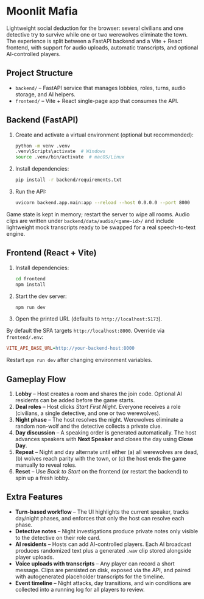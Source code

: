 # Moonlit Mafia

Lightweight social deduction for the browser: several civilians and one detective try to survive while one or two werewolves eliminate the town. The experience is split between a FastAPI backend and a Vite + React frontend, with support for audio uploads, automatic transcripts, and optional AI-controlled players.

## Project Structure

- `backend/` – FastAPI service that manages lobbies, roles, turns, audio storage, and AI helpers.
- `frontend/` – Vite + React single-page app that consumes the API.

## Backend (FastAPI)

1. Create and activate a virtual environment (optional but recommended):
   ```bash
   python -m venv .venv
   .venv\Scripts\activate  # Windows
   source .venv/bin/activate  # macOS/Linux
   ```
2. Install dependencies:
   ```bash
   pip install -r backend/requirements.txt
   ```
3. Run the API:
   ```bash
   uvicorn backend.app.main:app --reload --host 0.0.0.0 --port 8000
   ```

Game state is kept in memory; restart the server to wipe all rooms. Audio clips are written under `backend/data/audio/<game-id>/` and include lightweight mock transcripts ready to be swapped for a real speech-to-text engine.

## Frontend (React + Vite)

1. Install dependencies:
   ```bash
   cd frontend
   npm install
   ```
2. Start the dev server:
   ```bash
   npm run dev
   ```
3. Open the printed URL (defaults to `http://localhost:5173`).

By default the SPA targets `http://localhost:8000`. Override via `frontend/.env`:

```ini
VITE_API_BASE_URL=http://your-backend-host:8000
```

Restart `npm run dev` after changing environment variables.

## Gameplay Flow

1. **Lobby** – Host creates a room and shares the join code. Optional AI residents can be added before the game starts.
2. **Deal roles** – Host clicks _Start First Night_. Everyone receives a role (civilians, a single detective, and one or two werewolves).
3. **Night phase** – The host resolves the night. Werewolves eliminate a random non-wolf and the detective collects a private clue.
4. **Day discussion** – A speaking order is generated automatically. The host advances speakers with **Next Speaker** and closes the day using **Close Day**.
5. **Repeat** – Night and day alternate until either (a) all werewolves are dead, (b) wolves reach parity with the town, or (c) the host ends the game manually to reveal roles.
6. **Reset** – Use _Back to Start_ on the frontend (or restart the backend) to spin up a fresh lobby.

## Extra Features

- **Turn-based workflow** – The UI highlights the current speaker, tracks day/night phases, and enforces that only the host can resolve each phase.
- **Detective notes** – Night investigations produce private notes only visible to the detective on their role card.
- **AI residents** – Hosts can add AI-controlled players. Each AI broadcast produces randomized text plus a generated `.wav` clip stored alongside player uploads.
- **Voice uploads with transcripts** – Any player can record a short message. Clips are persisted on disk, exposed via the API, and paired with autogenerated placeholder transcripts for the timeline.
- **Event timeline** – Night attacks, day transitions, and win conditions are collected into a running log for all players to review.
